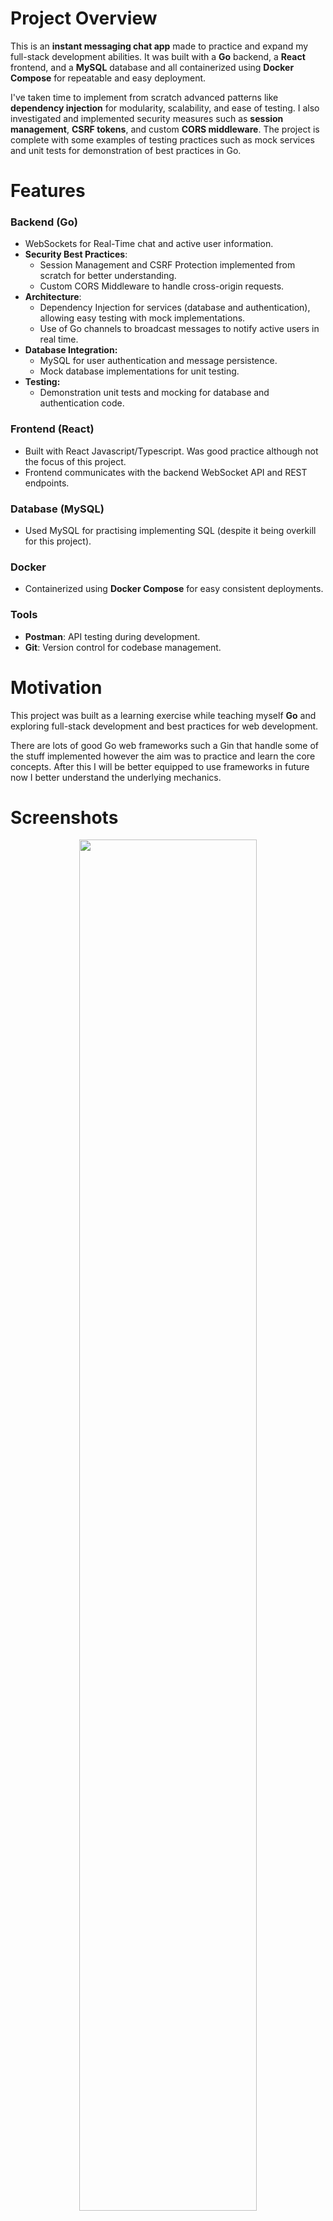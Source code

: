 # Project Overview

This is an **instant messaging chat app** made to practice and expand my full-stack development abilities. It was built with a **Go** backend, a **React** frontend, and a **MySQL** database and all containerized using **Docker Compose** for repeatable and easy deployment.

I've taken time to implement from scratch advanced patterns like **dependency injection** for modularity, scalability, and ease of testing. I also investigated and implemented security measures such as **session management**, **CSRF tokens**, and custom **CORS middleware**. The project is complete with some examples of testing practices such as mock services and unit tests for demonstration of best practices in Go.

# Features

### Backend (Go)

- WebSockets for Real-Time chat and active user information.
- **Security Best Practices**:
  - Session Management and CSRF Protection implemented from scratch for better understanding.
  - Custom CORS Middleware to handle cross-origin requests.
- **Architecture**:
  - Dependency Injection for services (database and authentication), allowing easy testing with mock implementations.
  - Use of Go channels to broadcast messages to notify active users in real time.
- **Database Integration:**
  - MySQL for user authentication and message persistence.
  - Mock database implementations for unit testing.
- **Testing:**
  - Demonstration unit tests and mocking for database and authentication code.

### Frontend (React)

- Built with React Javascript/Typescript. Was good practice although not the focus of this project.
- Frontend communicates with the backend WebSocket API and REST endpoints.

### Database (MySQL)

- Used MySQL for practising implementing SQL (despite it being overkill for this project).

### Docker

- Containerized using **Docker Compose** for easy consistent deployments.

### Tools

- **Postman**: API testing during development.
- **Git**: Version control for codebase management.

# Motivation

This project was built as a learning exercise while teaching myself **Go** and exploring full-stack development and best practices for web development.

There are lots of good Go web frameworks such a Gin that handle some of the stuff implemented however the aim was to practice and learn the core concepts. After this I will be better equipped to use frameworks in future now I better understand the underlying mechanics.

# Screenshots

<p align="center">
  <img src='docs/Screenshot-login.png'  style="width:75%;height:75%;">
</p>
<p align="center">
  <img src='docs/Screenshot-main.png'  style="width:75%;height:75%;">
</p>
<p align="center">
  <img src='docs/Screenshot-logged-out.png' style="width:75%;height:75%;">
  <p align="center"> When a user is logged out they cant connect to the websocket </p> 
</p>

# Project Structure (Less Important Bits Omitted)

```
chat-app/
├── backend/
│   ├── main.go          # Entry point for the Go server
│   ├── auth/            # Authentication logic
│   │   ├── auth.go      # Functions like Register, LoginUser and utilities for password hashing and token generation
│   │   └── auth_test.go # Unit tests for authentication functions
|   |
│   ├── broadcast/       # Handles broadcasting and notification of chat messages and active user updates
│   │   └── broadcast.go
│   ├── db/                 # Database logic and mock implementations
│   │   ├── db.go           # Functions for live MySQL database interactions (e.g., SaveMessage, GetChatHistory)
│   │   ├── db_mock.go      # Mock database implementation for testing
│   │   └── db_mock_test.go # Tests for mock database functions
|   |
│   ├── handlers/        # Request handlers for handling connections and chat history requests
│   │   └── handlers.go
│   ├── middleware/      # Custom CORS middleware to handle cross-origin requests
│   │   └── middleware.go
│   ├── models/          # Defines the data models used in the app
│   │   └── models.go
│   ├── routes/          # API route setup
│   │   └── routes.go
│   ├── services/        # Service initializations
│   │   └── services.go
│   └── utils/           # Utility functions like GetBroadcastChannel and RegisterClient
│       └── utils.go
├── frontend/
│   ├── src/
│   │   ├── App.tsx      # Main React entry point
│   │   └── Chat.tsx     # Chat component
│   │   └── TopBar.tsx   # Topbar component
│   │   ├── ....         # Other frontend bits
├── db/
│   ├── init.sql/        # Database initialisation config
├── docker-compose.yml   # Containerization configuration
└── .env                 # Example environment variables

```

# Explanation of Technical Concepts

### Websockets:

I first started this project to get more hands on experience with websockets. Initially just for the instant messaging communication. I later expanded this to also communicate active user updates as well.

At the moment Gorilla/websockets is defacto standard library for websockets in Go.

### **Concurrency in Go**:

This program uses concurrency by making use of Go’s Goroutines, channels, and mutex to handle tasks that can run independently and in parallel. Goroutines are lightweight threads managed by Go's runtime, allowing us to execute multiple tasks at the same time. Channels provide a way for Goroutines to communicate safely, ensuring data consistency and avoiding race conditions. Mutexes (mutual exclusions) ensure safe access to shared resources

For example, the `broadcast.StartBroadcastListener()` Goroutine listens on a shared channel to receive messages and broadcasts them to all connected clients A mutex ensures that the shared `clients` map is accessed safely:

```go
// Example Channel for broadcasting messages
var broadcast = make(chan models.Message)

// Example code from broadcast.go
// Goroutine to listen and handle messages
func StartBroadcastListener() {
	broadcast := utils.GetBroadcastChannel()
	clients, mutex := utils.GetClients()

	for msg := range broadcast {
		messageBytes, _ := json.Marshal(msg)
		mutex.Lock() // Lock the mutex to prevent concurrent writes to the clients map

		for client := range clients {
			select {
			case client.Send <- messageBytes: // Send message to each client
			default:
				utils.DeregisterClient(client) // Remove client if unresponsive
			}
		}
		mutex.Unlock() // Unlock the mutex after processing
	}
}

// Example sending a message to the channel
func BroadcastMessage(msg models.Message) {
    broadcast <- msg // Send the message to the broadcast channel
}

// Example starting the go routine
go broadcast.StartBroadcastListener()
```

Here, `StartBroadcastListener` runs as a Goroutine and continuously listens for messages on the `broadcast` channel. When a message is received, it is sent to all connected WebSocket clients via their respective `Send` channels. This allows the program to handle multiple clients and messages simultaneously without blocking other tasks.

### **Session Authentication and CRFT Tokens**:

As part of this I really enjoyed learning more about session and CSRF tokens, and implement them myself from scratch. While JWT and OAuth are more modern standards, session tokens are still widely used. Understanding how this introduces security vulnerabilities and how CSRF tokens stops these vulnerabilities was particularly interesting to learn.

**Explanation:**

The core idea is that a session token is a way of identifying a user for a given period. This token is given to the user as a cookie when they log in and can be used to identify themselves when they make a request (such as connecting to the chat web socket or accessing their profile).

However this can introduce a vulnerability called CSRF (cross site request forgery). Because cookies are automatically sent with requests, a malicious website could redirect an unexpecting user to make a request without the users knowing.

CSRF tokens protect against this by verifying the origin of the request. By sending a user a CSRF token when they login, also as a cookie, cross-origin site policy only allowed authorised pages to access the CSRF token and attach it as a customer header.

CSRF tokens are not needed everywhere though. If you load the website and have previously logged in and already have a session token, you can be automatically connected to the websocket. However, the browser needs to know the username to connect. So the session-check endpoint allows the browser to check the session token validity and get the username. This endpoint however wont bother checking the CSRF token since its a GET endpoint and not performing any actions on behalf of the user. Generally CSRF tokens are only needed for state-changing operations.

**Downsides:**

- highly distributed systems can put a strain on reading session tokens from databases if a database read is needed to check tokens for every action.
- Improper token handling (e.g. storing session tokens wrong) can cause vulnerabilities.

### Dependency Injection:

This project demonstrates Dependency Injection (DI) by using it for both the database and the auth service.

Dependency Injection is a design pattern used to achieve Inversion of Control (IoC). (IoC being a design principle where objection creation is separate from the object consuming code.) DI achieves this IoC by receiving dependencies from an external source rather than creating them internally with the objects code. DI helps improve code maintainability, testability, extendable, and flexibility by abstracting dependencies behind an interface.

In Go, rather than traditional inheritance, object orientation is achieved more through interfaces. While Go lacks class-based inheritance, polymorphism is achieved by defining interfaces and implementing their methods in Go structs. For example, we define a `DBInterface` that specifies the required methods. Any struct that implements these methods can be used interchangeably.

The `MySQLDB` struct acts as a wrapper around the actual database connection. Because it adheres to the `DBInterface`, we can swap or mock functionality without having to change the mySQL implementation.

```go
type DBInterface interface {
	SaveMessage(msg models.Message) error
	GetChatHistory() ([]models.Message, error)
	DeleteAllMessages() error
	SaveUser(username, hashedPassword string) error
	GetUserByUsername(username string) (models.User, error)
	UpdateSessionAndCSRF(userID int, sessionToken, csrfToken string) error
	ClearSession(userID int) error
	GetUserBySessionToken(sessionToken string) (models.User, error)
}

type MySQLDB struct {
	db *sql.DB
}
```

**Benefits Of Dependency Injection**:

**Testability**: Using interfaces for DI makes it easy to replace database or auth implementations with mocks during unit testing. The auth unit tests swap out the mySQL database implementation for a MockDB.

**Flexibility**: Abstracting dependencies allows you to use different implementations without changing code. This is particularly useful for integrating new services like a database. By decoupling dependencies, DI reduces tight coupling between components, making the codebase easier to maintain and extend.

**Separation of Concerns**: DI promotes clean architecture by separating the logic of object creation from business logic, adhering to the Single Responsibility Principle (SRP).

This architecture could be further improved with the **Repository Pattern**. This would mean encapsulating our database functionality further by creating another layer of abstraction, decoupling the data access logic from other business logic. This would make testing and new service integration even easier.

### Middleware Pattern and CORS:

Because my backend was on a different port to my frontend, I had to add Cross-Origin Resource Sharing headers to my requests. To do this I implemented a Middleware pattern to sit between request and application logic to set up headers needed.

### Unit Tests:

Unit tests have been written for the auth service and the mock database, however I chose not to aim for full code coverage because the focus was on learning and demonstrating abilities.

In Go, it is est practice is to name test files `_test.go` and put them in the same directory as the code they are testing. This is to make it easy to find the tests and supposedly encourages writing tests alongside the code. It is suggested to use separate directories for integration tests.

Within test files is is best practice to name test functions `TestXxx` where `Xxx` describes the test.

Also in Go, you can use `t.Run` to group related test cases in subtests.

### **DevOps Skills**:

Utilized Docker Compose for consistent environments and streamlined deployment.

# Further Expansion

- Chat paging and offset
- Repository Pattern: I was investigating other patterns such as using a repository pattern. by doing so I could increased testability of my database code and allow easy integration with out databases. However given the size of the program, and a general less is more mindset in Go, I chose to stop at dependency injection.
- WebSocket Scalability
- Rate Limiting and other security measures
- Implement CI/CD pipelines.
- Refactor - some files have been become a bit bloated and could do with a refactor if further functionality were going to be added.

## How to Run

### Prerequisites

- **Docker** installed.

### Steps

1. Clone the repository:

   ```bash
   git clone https://github.com/Peter-SB/Go-Chat-App
   cd chat-app
   ```

2. Start the application using Docker Compose:

   ```bash
   Copy code
   docker-compose up --build
   ```

3. Access the app:
   - Frontend: http://localhost:3000
   - Backend API: http://localhost:8080

## Contact

Please reach out if you have questions, always happy to talk!

- **LinkedIn**: [LinkedIn](https://www.linkedin.com/in/peter-semrau-boughton/)
